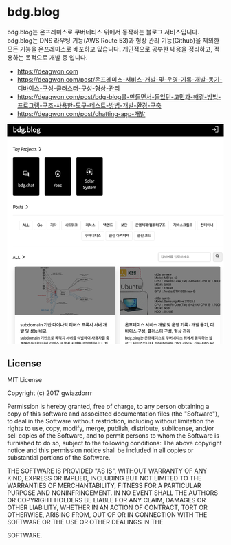 # bdg.blog

bdg.blog는 온프레미스로 쿠버네티스 위에서 동작하는 블로그 서비스입니다. bdg.blog는 DNS 라우팅 기능(AWS Route 53)과 형상 관리 기능(Github)을 제외한 모든 기능을 온프레미스로 배포하고 있습니다. 개인적으로 공부한 내용을 정리하고, 적용하는 목적으로 개발 중 입니다.

- https://deagwon.com
- https://deagwon.com/post/온프레미스-서비스-개발-및-운영-기록-개발-동기-디바이스-구성-클러스터-구성-형상-관리
- https://deagwon.com/post/bdg-blog를-만들면서-들었던-고민과-해결-방법-프로그램-구조-사용한-도구-테스트-방법-개발-환경-구축
- https://deagwon.com/post/chatting-app-개발

![preview](/asset/preview.png)

## License

MIT License

Copyright (c) 2017 gwiazdorrr

Permission is hereby granted, free of charge, to any person obtaining a copy
of this software and associated documentation files (the "Software"), to deal
in the Software without restriction, including without limitation the rights
to use, copy, modify, merge, publish, distribute, sublicense, and/or sell
copies of the Software, and to permit persons to whom the Software is
furnished to do so, subject to the following conditions:
The above copyright notice and this permission notice shall be included in all
copies or substantial portions of the Software.

THE SOFTWARE IS PROVIDED "AS IS", WITHOUT WARRANTY OF ANY KIND, EXPRESS OR
IMPLIED, INCLUDING BUT NOT LIMITED TO THE WARRANTIES OF MERCHANTABILITY,
FITNESS FOR A PARTICULAR PURPOSE AND NONINFRINGEMENT. IN NO EVENT SHALL THE
AUTHORS OR COPYRIGHT HOLDERS BE LIABLE FOR ANY CLAIM, DAMAGES OR OTHER
LIABILITY, WHETHER IN AN ACTION OF CONTRACT, TORT OR OTHERWISE, ARISING FROM,
OUT OF OR IN CONNECTION WITH THE SOFTWARE OR THE USE OR OTHER DEALINGS IN THE

SOFTWARE.
